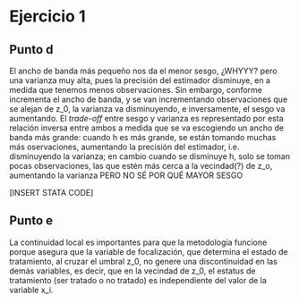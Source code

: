 # Ejercicio 1
## Punto d
El ancho de banda más pequeño nos da el menor sesgo, ¿WHYYY? pero una varianza muy alta, pues la precisión del estimador disminuye, en a medida que tenemos menos observaciones. Sin embargo, conforme incrementa el ancho de banda, y se van incrementando observaciones que se alejan de z_0, la varianza va disminuyendo, e inversamente, el sesgo va aumentando. El *trade-off* entre sesgo y varianza es representado por esta relación inversa entre ambos a medida que se va escogiendo un ancho de banda más grande: cuando h es más grande, se están tomando muchas más oservaciones, aumentando la precisión del estimador, i.e. disminuyendo la varianza; en cambio cuando se disminuye h, solo se toman pocas observaciones, las que estén más cerca a la vecindad(?) de z_o, aumentando la varianza PERO NO SÉ POR QUÉ MAYOR SESGO

[INSERT STATA CODE]

## Punto e
La continuidad local es importantes para que la metodología funcione porque asegura que la variable de focalización, que determina el estado de tratamiento, al cruzar el umbral z_0, no genere una discontinuidad en las demás variables, es decir, que en la vecindad de z_0, el estatus de tratamiento (ser tratado o no tratado) es independiente del valor de la variable x_i. 


